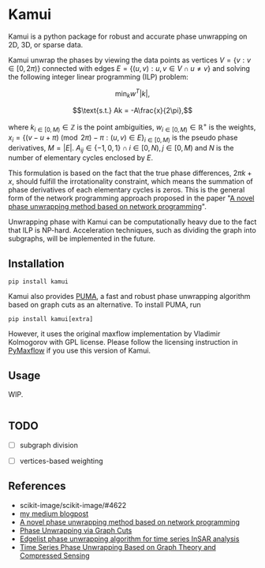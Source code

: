 # Kamui

Kamui is a python package for robust and accurate phase unwrapping on 2D, 3D, or sparse data. 

Kamui unwrap the phases by viewing the data points as vertices $`V = \{v: v \in [0, 2\pi)\}`$ connected with edges $`E = \{(u, v): u, v\in V \cap u \neq v\}`$ and solving the following integer linear programming (ILP) problem:

```math
\min_{k} w^T |k|,
```

```math
\text{s.t.} Ak = -A\frac{x}{2\pi},
```
where $`k_{i \in [0, M)} \in \mathbb{Z}`$ is the point ambiguities, $`w_{i \in [0, M)} \in \mathbb{R}^+`$ is the weights, $`x_i = \{(v - u + \pi) \pmod {2\pi} - \pi: (u, v) \in E\}_{i \in [0, M)}`$ is the pseudo phase derivatives, $`M = |E|`$. 
$`A_{ij} \in \{-1, 0, 1\} \cap i \in [0, N), j \in [0, M)`$ and $N$ is the number of elementary cycles enclosed by $E$.

This formulation is based on the fact that the true phase differences, $2\pi k + x$, should fulfill the irrotationality constraint, which means the summation of phase derivatives of each elementary cycles is zeros.
This is the general form of the network programming approach proposed in the paper "[A novel phase unwrapping method based on network programming](https://ieeexplore.ieee.org/document/673674)".

Unwrapping phase with Kamui can be computationally heavy due to the fact that ILP is NP-hard.
Acceleration techniques, such as dividing the graph into subgraphs, will be implemented in the future.

## Installation

```commandline
pip install kamui
```

Kamui also provides [PUMA](https://ieeexplore.ieee.org/document/4099386), a fast and robust phase unwrapping algorithm based on graph cuts as an alternative.
To install PUMA, run

```commandline
pip install kamui[extra]
```

However, it uses the original maxflow implementation by Vladimir Kolmogorov with GPL license.
Please follow the licensing instruction in [PyMaxflow](http://pmneila.github.io/PyMaxflow/#indices-and-tables) if you use this version of Kamui.


## Usage

WIP.

```python
```

## TODO

- [ ] subgraph division
- [ ] vertices-based weighting


## References

- scikit-image/scikit-image/#4622
- [my medium blogpost](https://medium.com/@ILoveJK/%E7%9B%B8%E4%BD%8D%E9%87%8D%E5%BB%BA%E8%88%87%E5%9C%96%E5%AD%B8-phase-unwrapping-using-minimum-cost-network-flow-%E4%B8%89-b64732901f17)
- [A novel phase unwrapping method based on network programming](https://ieeexplore.ieee.org/document/673674)
- [Phase Unwrapping via Graph Cuts](https://ieeexplore.ieee.org/document/4099386)
- [Edgelist phase unwrapping algorithm for time series InSAR analysis](https://opg.optica.org/josaa/abstract.cfm?uri=josaa-27-3-605)
- [Time Series Phase Unwrapping Based on Graph Theory and Compressed Sensing](https://ieeexplore.ieee.org/document/9387451?arnumber=9387451)